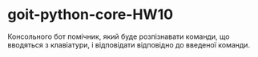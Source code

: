 # goit-python-core-HW10
Консольного бот помічник, який буде розпізнавати команди, що вводяться з клавіатури, і відповідати відповідно до введеної команди.
